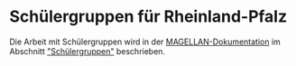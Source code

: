 
# Schülergruppen für Rheinland-Pfalz

Die Arbeit mit Schülergruppen wird in der [MAGELLAN-Dokumentation](https://doc.magellan6.stueber.de/) im Abschnitt ["Schülergruppen"](https://doc.magellan6.stueber.de//regionales/rlp/schuelergruppen.html) beschrieben.
